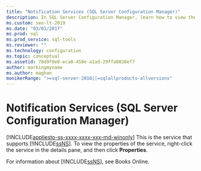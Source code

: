 ```yaml
---
title: "Notification Services (SQL Server Configuration Manager)"
description: In SQL Server Configuration Manager, learn how to view the properties of the Notification Services framework.
ms.custom: seo-lt-2019
ms.date: "03/01/2017"
ms.prod: sql
ms.prod_service: sql-tools
ms.reviewer: ""
ms.technology: configuration
ms.topic: conceptual
ms.assetid: 78d9f0e8-eca8-458e-a1ad-29ffa0838ef7
author: markingmyname
ms.author: maghan
monikerRange: ">=sql-server-2016||=sqlallproducts-allversions"
---
```

# Notification Services (SQL Server Configuration Manager)
[!INCLUDE[appliesto-ss-xxxx-xxxx-xxx-md-winonly](../../includes/appliesto-ss-xxxx-xxxx-xxx-md-winonly.md)]
  This is the service that supports [!INCLUDE[ssNS](../../includes/ssns-md.md)]. To view the properties of the service, right-click the service in the details pane, and then click **Properties**.  
  
 For information about [!INCLUDE[ssNS](../../includes/ssns-md.md)], see Books Online.  
  
  
